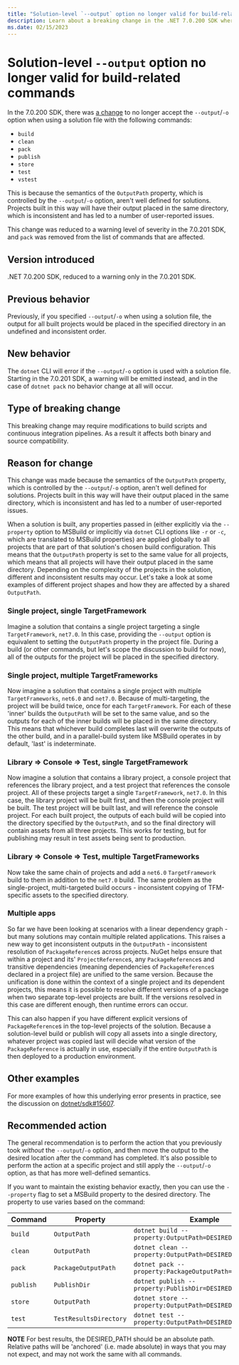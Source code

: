 ```yaml
---
title: "Solution-level `--output` option no longer valid for build-related commands"
description: Learn about a breaking change in the .NET 7.0.200 SDK where using the `--output` option is no longer valid when using a solution file
ms.date: 02/15/2023
---
```

# Solution-level `--output` option no longer valid for build-related commands

In the 7.0.200 SDK, there was [a change](https://github.com/dotnet/sdk/pull/29065) to no longer accept the `--output`/`-o` option when using a solution file with the following commands:

* `build`
* `clean`
* `pack`
* `publish`
* `store`
* `test`
* `vstest`

This is because the semantics of the `OutputPath` property, which is controlled by the `--output`/`-o` option, aren't well defined for solutions. Projects built in this way will have their output placed in the same directory, which is inconsistent and has led to a number of user-reported issues.

This change was reduced to a warning level of severity in the 7.0.201 SDK, and `pack` was removed from the list of commands that are affected.

## Version introduced

.NET 7.0.200 SDK, reduced to a warning only in the 7.0.201 SDK.

## Previous behavior

Previously, if you specified `--output`/`-o` when using a solution file, the output for all built projects would be placed in the specified directory in an undefined and inconsistent order.

## New behavior

The `dotnet` CLI will error if the `--output`/`-o` option is used with a solution file. Starting in the 7.0.201 SDK, a warning will be emitted instead, and in the case of `dotnet pack` no behavior change at all will occur.

## Type of breaking change

This breaking change may require modifications to build scripts and continuous integration pipelines. As a result it affects both binary and source compatibility.

## Reason for change

This change was made because the semantics of the `OutputPath` property, which is controlled by the `--output`/`-o` option, aren't well defined for solutions. Projects built in this way will have their output placed in the same directory, which is inconsistent and has led to a number of user-reported issues.

When a solution is built, any properties passed in (either explicitly via the `--property` option to MSBuild or implicitly via `dotnet` CLI options like `-r` or `-c`, which are translated to MSBuild properties) are applied globally to all projects that are part of that solution's chosen build configuration. This means that the `OutputPath` property is set to the same value for all projects, which means that all projects will have their output placed in the same directory. Depending on the complexity of the projects in the solution, different and inconsistent results may occur. Let's take a look at some examples of different project shapes and how they are affected by a shared `OutputPath`.

### Single project, single TargetFramework

Imagine a solution that contains a single project targeting a single `TargetFramework`, `net7.0`. In this case, providing the `--output` option is equivalent to setting the `OutputPath` property in the project file. During a build (or other commands, but let's scope the discussion to build for now), all of the outputs for the project will be placed in the specified directory.

### Single project, multiple TargetFrameworks

Now imagine a solution that contains a single project with multiple `TargetFrameworks`, `net6.0` and `net7.0`. Because of multi-targeting, the project will be build twice, once for each `TargetFramework`. For each of these 'inner' builds the `OutputPath` will be set to the same value, and so the outputs for each of the inner builds will be placed in the same directory. This means that whichever build completes last will overwrite the outputs of the other build, and in a parallel-build system like MSBuild operates in by default, 'last' is indeterminate.

### Library => Console => Test, single TargetFramework

Now imagine a solution that contains a library project, a console project that references the library project, and a test project that references the console project. All of these projects target a single `TargetFramework`, `net7.0`. In this case, the library project will be built first, and then the console project will be built. The test project will be built last, and will reference the console project. For each built project, the outputs of each build will be copied into the directory specified by the `OutputPath`, and so the final directory will contain assets from all three projects. This works for testing, but for publishing may result in test assets being sent to production.

### Library => Console => Test, multiple TargetFrameworks

Now take the same chain of projects and add a `net6.0` `TargetFramework` build to them in addition to the `net7.0` build. The same problem as the single-project, multi-targeted build occurs - inconsistent copying of TFM-specific assets to the specified directory.

### Multiple apps

So far we have been looking at scenarios with a linear dependency graph - but many solutions may contain multiple related applications. This raises a new way to get inconsistent outputs in the `OutputPath` - inconsistent resolution of `PackageReference`s across projects.  NuGet helps ensure that within a project and its' `ProjectReference`s, any `PackageReference`s and transitive dependencies (meaning dependencies of `PackageReference`s declared in a project file) are unified to the same version. Because the unification is done within the context of a single project and its dependent projects, this means it is possible to resolve different versions of a package when two separate top-level projects are built. If the versions resolved in this case are different enough, then runtime errors can occur.

This can also happen if you have different explicit versions of `PackageReference`s in the top-level projects of the solution. Because a solution-level build or publish will copy all assets into a single directory, whatever project was copied last will decide what version of the `PackageReference` is actually in use, especially if the entire `OutputPath` is then deployed to a production environment.

## Other examples

For more examples of how this underlying error presents in practice, see the discussion on [dotnet/sdk#15607](https://github.com/dotnet/sdk/issues/15607).

## Recommended action

The general recommendation is to perform the action that you previously took _without_ the `--output`/`-o` option, and then move the output to the desired location after the command has completed. It's also possible to perform the action at a specific project and still apply the `--output`/`-o` option, as that has more well-defined semantics.

If you want to maintain the existing behavior exactly, then you can use the `--property` flag to set a MSBuild property to the desired directory. The property to use varies based on the command:

| Command | Property | Example |
| -- | -- | -- |
| `build` | `OutputPath` | `dotnet build --property:OutputPath=DESIRED_PATH` |
| `clean` | `OutputPath` | `dotnet clean --property:OutputPath=DESIRED_PATH` |
| `pack` | `PackageOutputPath` | `dotnet pack --property:PackageOutputPath=DESIRED_PATH` |
| `publish` | `PublishDir` | `dotnet publish --property:PublishDir=DESIRED_PATH` |
| `store` | `OutputPath` | `dotnet store --property:OutputPath=DESIRED_PATH` |
| `test` | `TestResultsDirectory` | `dotnet test --property:OutputPath=DESIRED_PATH` |

**NOTE**
For best results, the DESIRED_PATH should be an absolute path. Relative paths will be 'anchored' (i.e. made absolute) in ways that you may not expect, and may not work the same with all commands.
